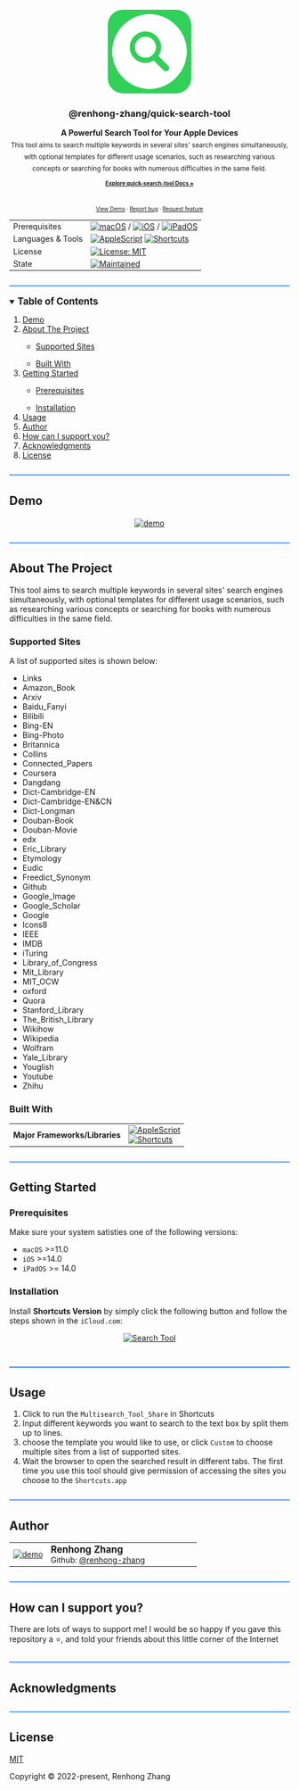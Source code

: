 <!--- Source file(s) of this README: -->
<!--- 
Markdown: input: "_readme_blueprint.md" 
JSON: input config: "_readme_blueprint.json" 
JSON: config data: "config_data.json" 
JSON: package: "_readme_package.json" -->
<br />
<div align="center">
  <a href="https://github.com/renhong-zhang/quick-search-tool">
    <img height="150px" src="assets/logo.png" alt="Logo">
  </a>
  <h3 align="center">@renhong-zhang/quick-search-tool</h3>
  <p align="center">
    <b>A Powerful Search Tool for Your Apple Devices</b></br>
    <sub>This tool aims to search multiple keywords in several sites' search engines simultaneously, with optional templates for different usage scenarios, such as researching various concepts or searching for books with numerous difficulties in the same field.<sub>
        <br>
        <a href="asset.doc.link"><strong>Explore quick-search-tool Docs »</strong></a>
        <br>
        <br>
        <a href="https://github.com/renhong-zhang/quick-search-tool#Demo">View Demo</a>
        ·
        <a href="https://github.com/renhong-zhang/quick-search-tool/issues/new?assignees=-&labels=bug&template=bug_report.yml">Report
          bug</a>
        ·
        <a href="https://github.com/renhong-zhang/quick-search-tool/issues/new?assignees=&labels=feature&template=feature_request.yml">Request
          feature</a>
  </p>
</div>
<p align="left">
<table border="0" width="100%" id="badge" cellspacing="0" cellpadding="0">
  <tr>
    <td>Prerequisites</td>
    <td><a href="#"><img alt="macOS" src="https://img.shields.io/badge/macOS-%3E%3D11.0-blue?&style=flat-square" height="20" /></a> / <a href="#"><img alt="iOS" src="https://img.shields.io/badge/iOS-%3E%3D14.0-blue?&style=flat-square" height="20" /></a> / <a href="#"><img alt="iPadOS" src="https://img.shields.io/badge/iPadOS-%3E%3D14.0-blue?&style=flat-square" height="20" /></a></td>
  </tr>
  <tr>
    <td>Languages & Tools</td>
    <td><a href="#"><img alt="AppleScript" src="https://img.shields.io/badge/-AppleScript-blue?&style=flat-square" height="20" /></a> <a href="#"><img alt="Shortcuts" src="https://img.shields.io/badge/Apple-Shortcuts-blue?&style=flat-square" height="20" /></a></td>
  </tr>
  <tr>
    <td>License</td>
    <td><a href="https://opensource.org/licenses/MIT"><img alt="License: MIT" src="https://img.shields.io/badge/license-MIT-yellow?&style=plastic" height="20" /></a></td>
  </tr>
  <tr>
    <td>State</td>
    <td><a href="https://github.com/renhong-zhang/quick-search-tool/graphs/commit-activity"><img alt="Maintained" src="https://img.shields.io/badge/Maintained%3F-yes-green.svg?&style=plastic" height="20" /></a></td>
  </tr>
</table>
</p>

[![-----------------------------------------------------](assets/line.png)](#table-of-contents)

<details open>
	<summary><big><b>Table of Contents</big></b></summary>
	<ol>
		<li><a href="#demo">Demo</a></li>
<li><a href="#about-the-project">About The Project</a></li>
<ul><li><a href="#supported-sites-">Supported Sites </a></li></ul>
<ul><li><a href="#built-with">Built With</a></li></ul>
<li><a href="#getting-started">Getting Started</a></li>
<ul><li><a href="#prerequisites">Prerequisites</a></li></ul>
<ul><li><a href="#installation">Installation</a></li></ul>
<li><a href="#usage">Usage</a></li>
<li><a href="#author-">Author </a></li>
<li><a href="#how-can-i-support-you">How can I support you?</a></li>
<li><a href="#acknowledgments">Acknowledgments</a></li>
<li><a href="#license">License</a></li>
	</ol>
</details>

[![-----------------------------------------------------](assets/line.png)](#demo)


## Demo

<p align="center"><a href="#"><img align="center" width="800px" src="assets/demo.GIF" alt="demo" /></a></p>

[![-----------------------------------------------------](assets/line.png)](#about-the-project)


## About The Project

This tool aims to search multiple keywords in several sites' search engines simultaneously, with optional templates for different usage scenarios, such as researching various concepts or searching for books with numerous difficulties in the same field.


### Supported Sites 

A list of supported sites is shown below:
* Links
* Amazon_Book
* Arxiv
* Baidu_Fanyi
* Bilibili
* Bing-EN
* Bing-Photo
* Britannica
* Collins
* Connected_Papers
* Coursera
* Dangdang
* Dict-Cambridge-EN
* Dict-Cambridge-EN&CN
* Dict-Longman
* Douban-Book
* Douban-Movie
* edx
* Eric_Library
* Etymology
* Eudic
* Freedict_Synonym
* Github
* Google_Image
* Google_Scholar
* Google
* Icons8
* IEEE
* IMDB
* iTuring
* Library_of_Congress
* Mit_Library
* MIT_OCW
* oxford
* Quora
* Stanford_Library
* The_British_Library
* Wikihow
* Wikipedia
* Wolfram
* Yale_Library
* Youglish
* Youtube
* Zhihu


### Built With

<p align="left">
<table border="0" width="100%" id="badge" cellspacing="0" cellpadding="0">
  <tr>
    <td><b>Major Frameworks/Libraries</b></td>
    <td>
      <a href="#"><img alt="AppleScript" src="https://img.shields.io/badge/-AppleScript-blue?&style=flat-square" height="20" /></a><br><a href="#"><img alt="Shortcuts" src="https://img.shields.io/badge/Apple-Shortcuts-blue?&style=flat-square" height="20" /></a>
    </td>
  </tr>
</table>
</p>

[![-----------------------------------------------------](assets/line.png)](#getting-started)


## Getting Started



### Prerequisites

Make sure your system satisties one of the following versions:
* `macOS` >=11.0
* `iOS` >=14.0
* `iPadOS` >= 14.0


### Installation

Install **Shortcuts Version** by simply click the following button and follow the steps shown in the `iCloud.com`:
<br>
<div align="center">
  <a href="https://www.icloud.com/shortcuts/029aa394b5314d0f9258af8d9bd4fb4d"><img alt="Search Tool" width="40%"
      src="https://img.shields.io/badge/Install-Search%20Tool-brightgreen?"></a>
</div>
<br>

[![-----------------------------------------------------](assets/line.png)](#usage)


## Usage

1. Click to run the `Multisearch_Tool_Share` in Shortcuts
2. Input different keywords you want to search to the text box by split them up to lines.
3. choose the template you would like to use, or click `Custom` to choose multiple sites from a list of supported sites.
4. Wait the browser to open the searched result in different tabs. The first time you use this tool should give permission of accessing the sites you choose to the `Shortcuts.app`

[![-----------------------------------------------------](assets/line.png)](#author-)


## Author 

<p align="left">
<table border="0" width="100%" style="margin: 0px;" id="badge" cellspacing="0">
    <tr>
        <td width="20%">
            <a href="https://github.com/renhong-zhang"><img width="100%" align="top-left"
                    src="https://github.com/renhong-zhang.png?size=512" alt="demo" id="avatar" /></a>
        </td>
        <td><big><b>Renhong Zhang</b></big>
            <br>
            Github: <a href="https://github.com/renhong-zhang">@renhong-zhang</a>
        </td>
    </tr>
</table>
</p>

[![-----------------------------------------------------](assets/line.png)](#how-can-i-support-you)


## How can I support you?

There are lots of ways to support me! I would be so happy if you gave this repository a ⭐️, and told your friends about this little corner of the Internet

[![-----------------------------------------------------](assets/line.png)](#acknowledgments)


## Acknowledgments


[![-----------------------------------------------------](assets/line.png)](#license)


## License


[MIT](https://opensource.org/licenses/MIT)

Copyright © 2022-present, Renhong Zhang
